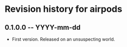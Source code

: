 # Revision history for airpods

## 0.1.0.0 -- YYYY-mm-dd

* First version. Released on an unsuspecting world.
